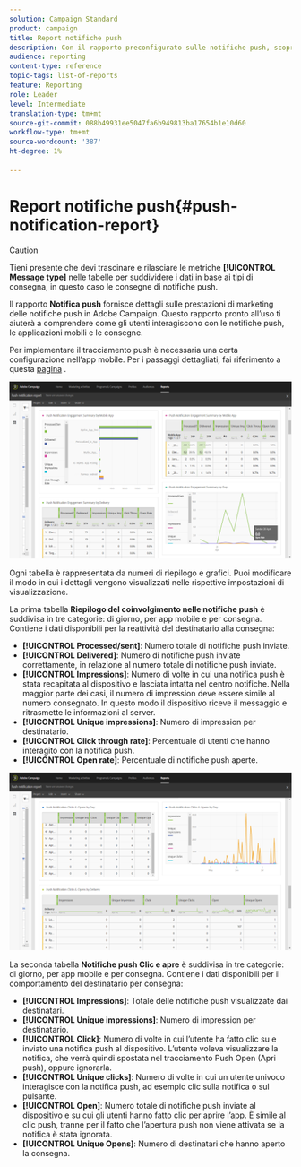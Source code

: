 ```yaml
---
solution: Campaign Standard
product: campaign
title: Report notifiche push
description: Con il rapporto preconfigurato sulle notifiche push, scopri il successo delle notifiche push.
audience: reporting
content-type: reference
topic-tags: list-of-reports
feature: Reporting
role: Leader
level: Intermediate
translation-type: tm+mt
source-git-commit: 088b49931ee5047fa6b949813ba17654b1e10d60
workflow-type: tm+mt
source-wordcount: '387'
ht-degree: 1%

---
```



# Report notifiche push{#push-notification-report}

>[!CAUTION]
>
>Tieni presente che devi trascinare e rilasciare le metriche **[!UICONTROL Message type]** nelle tabelle per suddividere i dati in base ai tipi di consegna, in questo caso le consegne di notifiche push.

Il rapporto **Notifica push** fornisce dettagli sulle prestazioni di marketing delle notifiche push in Adobe Campaign. Questo rapporto pronto all’uso ti aiuterà a comprendere come gli utenti interagiscono con le notifiche push, le applicazioni mobili e le consegne.

Per implementare il tracciamento push è necessaria una certa configurazione nell’app mobile. Per i passaggi dettagliati, fai riferimento a questa [pagina](../../administration/using/push-tracking.md) .

![](assets/dynamic_report_push.png)

Ogni tabella è rappresentata da numeri di riepilogo e grafici. Puoi modificare il modo in cui i dettagli vengono visualizzati nelle rispettive impostazioni di visualizzazione.

La prima tabella **Riepilogo del coinvolgimento nelle notifiche push** è suddivisa in tre categorie: di giorno, per app mobile e per consegna. Contiene i dati disponibili per la reattività del destinatario alla consegna:

* **[!UICONTROL Processed/sent]**: Numero totale di notifiche push inviate.
* **[!UICONTROL Delivered]**: Numero di notifiche push inviate correttamente, in relazione al numero totale di notifiche push inviate.
* **[!UICONTROL Impressions]**: Numero di volte in cui una notifica push è stata recapitata al dispositivo e lasciata intatta nel centro notifiche. Nella maggior parte dei casi, il numero di impression deve essere simile al numero consegnato. In questo modo il dispositivo riceve il messaggio e ritrasmette le informazioni al server.
* **[!UICONTROL Unique impressions]**: Numero di impression per destinatario.
* **[!UICONTROL Click through rate]**: Percentuale di utenti che hanno interagito con la notifica push.
* **[!UICONTROL Open rate]**: Percentuale di notifiche push aperte.

![](assets/dynamic_report_push_2.png)

La seconda tabella **Notifiche push Clic e apre** è suddivisa in tre categorie: di giorno, per app mobile e per consegna. Contiene i dati disponibili per il comportamento del destinatario per consegna:

* **[!UICONTROL Impressions]**: Totale delle notifiche push visualizzate dai destinatari.
* **[!UICONTROL Unique impressions]**: Numero di impression per destinatario.
* **[!UICONTROL Click]**: Numero di volte in cui l’utente ha fatto clic su e inviato una notifica push al dispositivo. L’utente voleva visualizzare la notifica, che verrà quindi spostata nel tracciamento Push Open (Apri push), oppure ignorarla.
* **[!UICONTROL Unique clicks]**: Numero di volte in cui un utente univoco interagisce con la notifica push, ad esempio clic sulla notifica o sul pulsante.
* **[!UICONTROL Open]**: Numero totale di notifiche push inviate al dispositivo e su cui gli utenti hanno fatto clic per aprire l’app. È simile al clic push, tranne per il fatto che l’apertura push non viene attivata se la notifica è stata ignorata.
* **[!UICONTROL Unique Opens]**: Numero di destinatari che hanno aperto la consegna.

